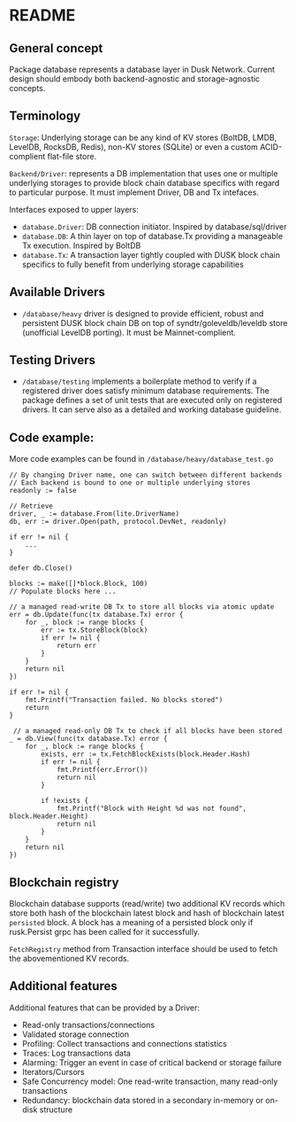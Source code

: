 # README

## General concept

Package database represents a database layer in Dusk Network. Current design should embody both backend-agnostic and storage-agnostic concepts.

## Terminology

`Storage`: Underlying storage can be any kind of KV stores \(BoltDB, LMDB, LevelDB, RocksDB, Redis\), non-KV stores \(SQLite\) or even a custom ACID-complient flat-file store.

`Backend/Driver`: represents a DB implementation that uses one or multiple underlying storages to provide block chain database specifics with regard to particular purpose. It must implement Driver, DB and Tx intefaces.

Interfaces exposed to upper layers:

* `database.Driver`: DB connection initiator. Inspired by database/sql/driver
* `database.DB`: A thin layer on top of database.Tx providing a manageable Tx execution. Inspired by BoltDB
* `database.Tx`: A transaction layer tightly coupled with DUSK block chain specifics to fully benefit from underlying storage capabilities

## Available Drivers

* `/database/heavy` driver is designed to provide efficient, robust and persistent DUSK block chain DB on top of syndtr/goleveldb/leveldb store \(unofficial LevelDB porting\). It must be Mainnet-complient.

## Testing Drivers

* `/database/testing` implements a boilerplate method to verify if a registered driver does satisfy minimum database requirements. The package defines a set of unit tests that are executed only on registered drivers. It can serve also as a detailed and working database guideline.

## Code example:

More code examples can be found in `/database/heavy/database_test.go`

```text
// By changing Driver name, one can switch between different backends
// Each backend is bound to one or multiple underlying stores
readonly := false

// Retrieve
driver, _ := database.From(lite.DriverName)
db, err := driver.Open(path, protocol.DevNet, readonly)

if err != nil {
    ...
}

defer db.Close()

blocks := make([]*block.Block, 100)
// Populate blocks here ...

// a managed read-write DB Tx to store all blocks via atomic update
err = db.Update(func(tx database.Tx) error {
    for _, block := range blocks {
        err := tx.StoreBlock(block)
        if err != nil {
            return err
        }
    }
    return nil
})

if err != nil {
    fmt.Printf("Transaction failed. No blocks stored")
    return
}

 // a managed read-only DB Tx to check if all blocks have been stored
_ = db.View(func(tx database.Tx) error {
    for _, block := range blocks {
        exists, err := tx.FetchBlockExists(block.Header.Hash)
        if err != nil {
            fmt.Printf(err.Error())
            return nil
        }

        if !exists {
            fmt.Printf("Block with Height %d was not found", block.Header.Height)
            return nil
        }
    }
    return nil
})
```

## Blockchain registry
Blockchain database supports (read/write) two additional KV records which store both hash of the blockchain latest block and hash of blockchain latest `persisted` block. A block has a meaning of a persisted block only if rusk.Persist grpc has been called for it successfully.

`FetchRegistry` method from Transaction interface should be used to fetch the abovementioned KV records.

## Additional features

Additional features that can be provided by a Driver:

* Read-only transactions/connections
* Validated storage connection
* Profiling: Collect transactions and connections statistics
* Traces: Log transactions data
* Alarming: Trigger an event in case of critical backend or storage failure
* Iterators/Cursors
* Safe Concurrency model: One read-write transaction, many read-only transactions
* Redundancy: blockchain data stored in a secondary in-memory or on-disk structure

